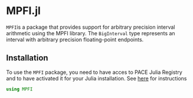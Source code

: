 # MPFI.jl

`MPFI`is a package that provides support for arbitrary precision interval arithmetic using the MPFI library. The `BigInterval` type represents an interval with arbitrary precision floating-point endpoints.

## Installation
   
To use the `MPFI` package, you need to have acces to PACE Julia Registry and to have activated it for your Julia installation.
See [here](https://pace.gitlabpages.inria.fr/software/) for instructions
  


```julia
using MPFI
```





